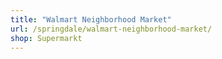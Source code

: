 ```yaml
---
title: "Walmart Neighborhood Market"
url: /springdale/walmart-neighborhood-market/
shop: Supermarkt
---
```

